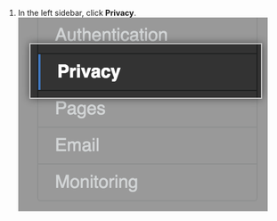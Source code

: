1. In the left sidebar, click **Privacy**. ![Privacy tab in the settings sidebar](/assets/images/enterprise/management-console/sidebar-privacy.png)
